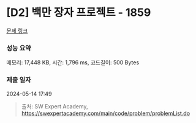 # [D2] 백만 장자 프로젝트 - 1859 

[문제 링크](https://swexpertacademy.com/main/code/problem/problemDetail.do?contestProbId=AV5LrsUaDxcDFAXc) 

### 성능 요약

메모리: 17,448 KB, 시간: 1,796 ms, 코드길이: 500 Bytes

### 제출 일자

2024-05-14 17:49



> 출처: SW Expert Academy, https://swexpertacademy.com/main/code/problem/problemList.do